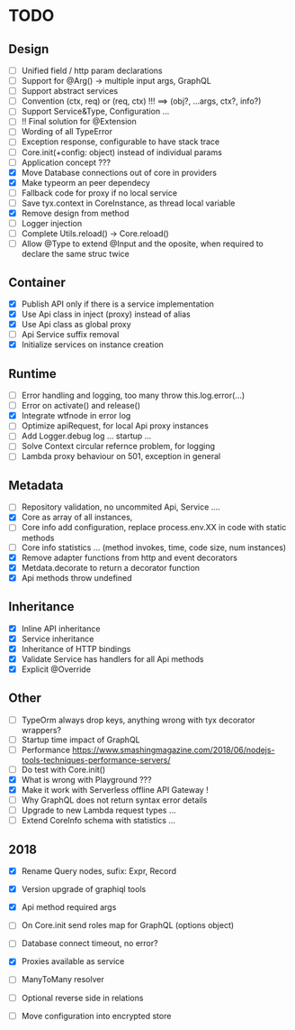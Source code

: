 # TODO

## Design
 - [ ] Unified field / http param declarations
 - [ ] Support for @Arg() -> multiple input args, GraphQL
 - [ ] Support abstract services
 - [ ] Convention (ctx, req) or (req, ctx) !!! ==> (obj?, ...args, ctx?, info?)
 - [ ] Support Service&Type, Configuration ...
 - [ ] !! Final solution for @Extension
 - [ ] Wording of all TypeError
 - [ ] Exception response, configurable to have stack trace
 - [ ] Core.init(+config: object) instead of individual params
 - [ ] Application concept ???
 - [x] Move Database connections out of core in providers
 - [x] Make typeorm an peer dependecy
 - [ ] Fallback code for proxy if no local service
 - [ ] Save tyx.context in CoreInstance, as thread local variable
 - [x] Remove design from method
 - [ ] Logger injection
 - [ ] Complete Utils.reload() -> Core.reload()
 - [ ] Allow @Type to extend @Input and the oposite, when required to declare the same struc twice

## Container
 - [x] Publish API only if there is a service implementation
 - [X] Use Api class in inject (proxy) instead of alias
 - [x] Use Api class as global proxy
 - [ ] Api Service suffix removal
 - [x] Initialize services on instance creation

 ## Runtime
 - [ ] Error handling and logging, too many throw this.log.error(...)
 - [ ] Error on activate() and release()
 - [x] Integrate wtfnode in error log
 - [ ] Optimize apiRequest, for local Api proxy instances
 - [ ] Add Logger.debug log ... startup ...
 - [ ] Solve Context circular refernce problem, for logging
 - [ ] Lambda proxy behaviour on 501, exception in general

## Metadata
 - [ ] Repository validation, no uncommited Api, Service ....
 - [x] Core as array of all instances, 
 - [ ] Core info add configuration, replace process.env.XX in code with static methods
 - [ ] Core info statistics ... (method invokes, time, code size, num instances)
 - [x] Remove adapter functions from http and event decorators
 - [x] Metdata.decorate to return a decorator function
 - [x] Api methods throw undefined

## Inheritance
 - [x] Inline API inheritance
 - [x] Service inheritance
 - [x] Inheritance of HTTP bindings
 - [x] Validate Service has handlers for all Api methods
 - [x] Explicit @Override

## Other
 - [ ] TypeOrm always drop keys, anything wrong with tyx decorator wrappers?
 - [ ] Startup time impact of GraphQL
 - [ ] Performance https://www.smashingmagazine.com/2018/06/nodejs-tools-techniques-performance-servers/
 - [ ] Do test with Core.init()
 - [x] What is wrong with Playground ???
 - [x] Make it work with Serverless offline API Gateway !
 - [ ] Why GraphQL does not return syntax error details
 - [ ] Upgrade to new Lambda request types ...
 - [ ] Extend CoreInfo schema with statistics ...

## 2018
 - [x] Rename Query nodes, sufix: Expr, Record
 - [x] Version upgrade of graphiql tools
 - [x] Api method required args
 - [ ] On Core.init send roles map for GraphQL (options object)
 - [ ] Database connect timeout, no error?
 - [x] Proxies available as service
 - [ ] ManyToMany resolver
 - [ ] Optional reverse side in relations
 - [ ] Move configuration into encrypted store

 